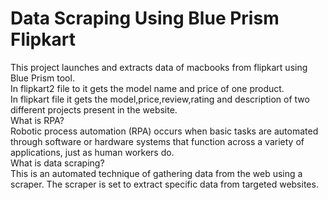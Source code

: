 # Data Scraping Using Blue Prism Flipkart
This project launches and extracts data of macbooks from flipkart using Blue Prism tool.<br>
In flipkart2 file to it gets the model name and price of one product. <br>
In flipkart file it gets the model,price,review,rating and description of two different projects present in the website.<br>
What is RPA?<br>
Robotic process automation (RPA) occurs when basic tasks are automated through software or hardware systems that function across a variety of applications, just as human workers do.<br>
What is data scraping?<br>
This is an automated technique of gathering data from the web using a scraper. The scraper is set to extract specific data from targeted websites.<br>
